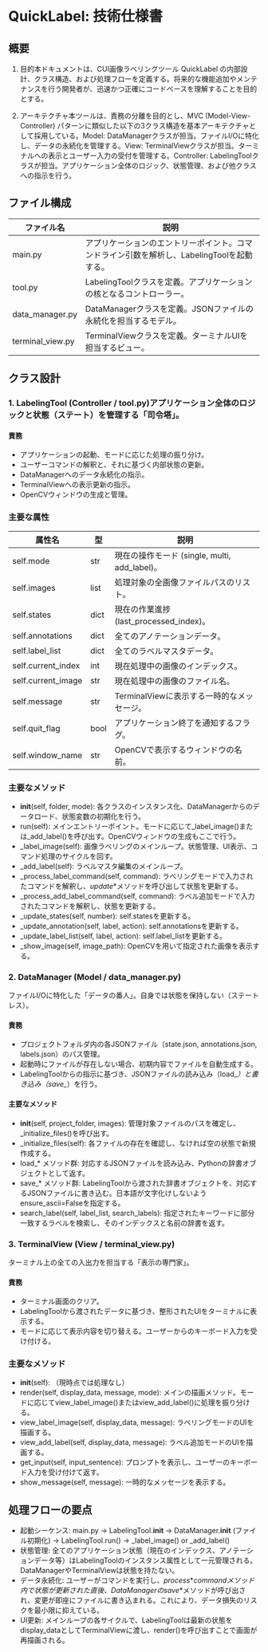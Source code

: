# QuickLabel: 技術仕様書
## 概要  
1. 目的本ドキュメントは、CUI画像ラベリングツール QuickLabel の内部設計、クラス構造、および処理フローを定義する。将来的な機能追加やメンテナンスを行う開発者が、迅速かつ正確にコードベースを理解することを目的とする。

2. アーキテクチャ本ツールは、責務の分離を目的とし、MVC (Model-View-Controller) パターンに類似した以下の3クラス構造を基本アーキテクチャとして採用している。Model: DataManagerクラスが担当。ファイルI/Oに特化し、データの永続化を管理する。View: TerminalViewクラスが担当。ターミナルへの表示とユーザー入力の受付を管理する。Controller: LabelingToolクラスが担当。アプリケーション全体のロジック、状態管理、および他クラスへの指示を行う。

## ファイル構成
| ファイル名 | 説明 |
| --- | --- |
| main.py | アプリケーションのエントリーポイント。コマンドライン引数を解析し、LabelingToolを起動する。 |
| tool.py | LabelingToolクラスを定義。アプリケーションの核となるコントローラー。 | 
| data_manager.py | DataManagerクラスを定義。JSONファイルの永続化を担当するモデル。 |
| terminal_view.py | TerminalViewクラスを定義。ターミナルUIを担当するビュー。 |

## クラス設計
### 1. LabelingTool (Controller / tool.py)アプリケーション全体のロジックと状態（ステート）を管理する「司令塔」。  
#### 責務
- アプリケーションの起動、モードに応じた処理の振り分け。
- ユーザーコマンドの解釈と、それに基づく内部状態の更新。
- DataManagerへのデータ永続化の指示。
- TerminalViewへの表示更新の指示。
- OpenCVウィンドウの生成と管理。

### 主要な属性
| 属性名 | 型 | 説明 |
| --- | --- | --- |
| self.mode | str | 現在の操作モード (single, multi, add_label)。|
| self.images | list | 処理対象の全画像ファイルパスのリスト。 |
| self.states | dict | 現在の作業進捗 (last_processed_index)。 |
| self.annotations | dict | 全てのアノテーションデータ。 |
| self.label_list | dict | 全てのラベルマスタデータ。 |
| self.current_index | int | 現在処理中の画像のインデックス。 |
| self.current_image | str | 現在処理中の画像のファイル名。 |
| self.message | str | TerminalViewに表示する一時的なメッセージ。|
| self.quit_flag | bool | アプリケーション終了を通知するフラグ。 |
| self.window_name | str | OpenCVで表示するウィンドウの名前。 |
    
### 主要なメソッド
- __init__(self, folder, mode): 各クラスのインスタンス化、DataManagerからのデータロード、状態変数の初期化を行う。
- run(self): メインエントリーポイント。モードに応じて_label_image()または_add_label()を呼び出す。OpenCVウィンドウの生成もここで行う。
- _label_image(self): 画像ラベリングのメインループ。状態管理、UI表示、コマンド処理のサイクルを回す。
- _add_label(self): ラベルマスタ編集のメインループ。
- _process_label_command(self, command): ラベリングモードで入力されたコマンドを解釈し、_update_*メソッドを呼び出して状態を更新する。
- _process_add_label_command(self, command): ラベル追加モードで入力されたコマンドを解釈し、状態を更新する。
- _update_states(self, number): self.statesを更新する。
- _update_annotation(self, label, action): self.annotationsを更新する。
- _update_label_list(self, label, action): self.label_listを更新する。
- _show_image(self, image_path): OpenCVを用いて指定された画像を表示する。

### 2. DataManager (Model / data_manager.py)
ファイルI/Oに特化した「データの番人」。自身では状態を保持しない（ステートレス）。
#### 責務
- プロジェクトフォルダ内の各JSONファイル（state.json, annotations.json, labels.json）のパス管理。
- 起動時にファイルが存在しない場合、初期内容でファイルを自動生成する。
- LabelingToolからの指示に基づき、JSONファイルの読み込み（load_*）と書き込み（save_*）を行う。

#### 主要なメソッド
- __init__(self, project_folder, images): 管理対象ファイルのパスを確定し、_initialize_files()を呼び出す。
- _initialize_files(self): 各ファイルの存在を確認し、なければ空の状態で新規作成する。
- load_* メソッド群: 対応するJSONファイルを読み込み、Pythonの辞書オブジェクトとして返す。
- save_* メソッド群: LabelingToolから渡された辞書オブジェクトを、対応するJSONファイルに書き込む。日本語が文字化けしないようensure_ascii=Falseを指定する。
- search_label(self, label_list, search_labels): 指定されたキーワードに部分一致するラベルを検索し、そのインデックスと名前の辞書を返す。

### 3. TerminalView (View / terminal_view.py)
ターミナル上の全ての入出力を担当する「表示の専門家」。
#### 責務
- ターミナル画面のクリア。
- LabelingToolから渡されたデータに基づき、整形されたUIをターミナルに表示する。
- モードに応じて表示内容を切り替える。ユーザーからのキーボード入力を受け付ける。

### 主要なメソッド
- __init__(self): （現時点では処理なし）
- render(self, display_data, message, mode): メインの描画メソッド。モードに応じてview_label_image()またはview_add_label()に処理を振り分ける。
- view_label_image(self, display_data, message): ラベリングモードのUIを描画する。
- view_add_label(self, display_data, message): ラベル追加モードのUIを描画する。
- get_input(self, input_sentence): プロンプトを表示し、ユーザーのキーボード入力を受け付けて返す。
- show_message(self, message): 一時的なメッセージを表示する。

## 処理フローの要点
- 起動シーケンス: main.py -> LabelingTool.__init__ -> DataManager.__init__ (ファイル初期化) -> LabelingTool.run() -> _label_image() or _add_label()
- 状態管理: 全てのアプリケーション状態（現在のインデックス、アノテーションデータ等）はLabelingToolのインスタンス属性として一元管理される。DataManagerやTerminalViewは状態を持たない。
- データ永続化: ユーザーがコマンドを実行し、_process_*_commandメソッド内で状態が更新された直後、DataManagerのsave_*メソッドが呼び出され、変更が即座にファイルに書き込まれる。これにより、データ損失のリスクを最小限に抑えている。
- UI更新: メインループの各サイクルで、LabelingToolは最新の状態をdisplay_dataとしてTerminalViewに渡し、render()を呼び出すことで画面が再描画される。